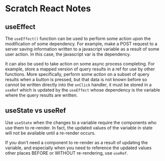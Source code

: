 # Scratch React Notes

## useEffect

The `useEffect()` function can be used to perform some action upon the modification of some dependency. For example, make a POST request to a server saving information written to a javascript variable as a result of some user action. In this case, the javascript var is the dependency.

It can also be used to take action on some async process completing. For example, store a mapped version of query results in a ref for use by other functions. More specifically, perform some action on a subset of query results when a button is pressed, but that data is not known before so cannot be written directly into the `onClick` handler, it must be stored in a `useRef` which is updated by the `useEffect` whose dependency is the variable where the query results are written.

## useState vs useRef

Use `useState` when the changes to a variable require the components who use them to re-render. In fact, the updated values of the variable in state will not be available until a re-render occurs.

If you don't need a component to re-render as a result of updating the variable, and especially when you need to reference the updated values other places BEFORE or WITHOUT re-rendering, use `useRef`.
